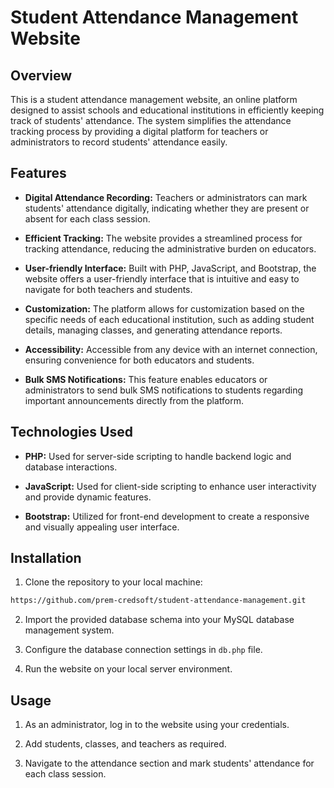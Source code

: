 # Student Attendance Management Website

## Overview

This is a student attendance management website, an online platform designed to assist schools and educational institutions in efficiently keeping track of students' attendance. The system simplifies the attendance tracking process by providing a digital platform for teachers or administrators to record students' attendance easily.

## Features

- **Digital Attendance Recording:** Teachers or administrators can mark students' attendance digitally, indicating whether they are present or absent for each class session.
  
- **Efficient Tracking:** The website provides a streamlined process for tracking attendance, reducing the administrative burden on educators.
  
- **User-friendly Interface:** Built with PHP, JavaScript, and Bootstrap, the website offers a user-friendly interface that is intuitive and easy to navigate for both teachers and students.
  
- **Customization:** The platform allows for customization based on the specific needs of each educational institution, such as adding student details, managing classes, and generating attendance reports.
  
- **Accessibility:** Accessible from any device with an internet connection, ensuring convenience for both educators and students.

- **Bulk SMS Notifications:** This feature enables educators or administrators to send bulk SMS notifications to students regarding important announcements directly from the platform.

## Technologies Used

- **PHP:** Used for server-side scripting to handle backend logic and database interactions.
  
- **JavaScript:** Used for client-side scripting to enhance user interactivity and provide dynamic features.
  
- **Bootstrap:** Utilized for front-end development to create a responsive and visually appealing user interface.

## Installation

1. Clone the repository to your local machine:

```bash
https://github.com/prem-credsoft/student-attendance-management.git
```

2. Import the provided database schema into your MySQL database management system.

3. Configure the database connection settings in `db.php` file.

4. Run the website on your local server environment.

## Usage

1. As an administrator, log in to the website using your credentials.

2. Add students, classes, and teachers as required.

3. Navigate to the attendance section and mark students' attendance for each class session.

